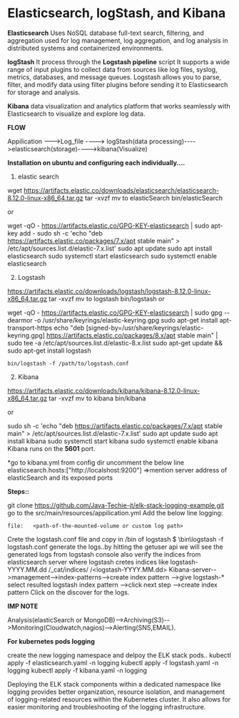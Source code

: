 # Elasticsearch, logStash, and Kibana

**Elasticsearch**
Uses NoSQL database
full-text search, filtering, and aggregation
used for log management, log aggregation, and log analysis in distributed systems and containerized environments.

**logStash**
It process through the **Logstash pipeline** script
It supports a wide range of input plugins to collect data from sources like log files, syslog, metrics, databases, and message queues. Logstash allows you to parse, filter, and modify data using filter plugins before sending it to Elasticsearch for storage and analysis.

**Kibana**
data visualization and analytics platform that works seamlessly with Elasticsearch to visualize and explore log data.

**FLOW**

Appilication --->Log_file ----> logStash(data processing)---->elasticsearch(storage)---->kibana(Visualize)


**Installation on ubuntu and configuring each individually....**

1) elastic search

wget https://artifacts.elastic.co/downloads/elasticsearch/elasticsearch-8.12.0-linux-x86_64.tar.gz
tar -xvzf <filename>
mv <file-name> to elasticSearch
bin/elasticSearch

or

wget -qO - https://artifacts.elastic.co/GPG-KEY-elasticsearch | sudo apt-key add -
sudo sh -c 'echo "deb https://artifacts.elastic.co/packages/7.x/apt stable main" > /etc/apt/sources.list.d/elastic-7.x.list'
sudo apt update
sudo apt install elasticsearch
sudo systemctl start elasticsearch
sudo systemctl enable elasticsearch

2) Logstash

https://artifacts.elastic.co/downloads/logstash/logstash-8.12.0-linux-x86_64.tar.gz
tar -xvzf <filename>
mv <file-name> to logstash
bin/logstash
or

wget -qO - https://artifacts.elastic.co/GPG-KEY-elasticsearch | sudo gpg --dearmor -o /usr/share/keyrings/elastic-keyring.gpg
sudo apt-get install apt-transport-https
echo "deb [signed-by=/usr/share/keyrings/elastic-keyring.gpg] https://artifacts.elastic.co/packages/8.x/apt stable main" | sudo tee -a /etc/apt/sources.list.d/elastic-8.x.list
sudo apt-get update && sudo apt-get install logstash

```
bin/logstash -f /path/to/logstash.conf

```

2) Kibana

https://artifacts.elastic.co/downloads/kibana/kibana-8.12.0-linux-x86_64.tar.gz
tar -xvzf <filename>
mv <file-name> to kibana
bin/kibana

or

sudo sh -c 'echo "deb https://artifacts.elastic.co/packages/7.x/apt stable main" > /etc/apt/sources.list.d/elastic-7.x.list'
sudo apt update
sudo apt install kibana
sudo systemctl start kibana
sudo systemctl enable kibana
Kibana runs on the **5601** port.

*go to kibana.yml from config dir
uncomment the below line
elasticsearch.hosts:["http://localshost:9200"]  =>mention server address of elasticSearch and its exposed ports




**Steps::**

git clone https://github.com/Java-Techie-jt/elk-stack-logging-example.git
go to the src/main/resources/appilication.yml 
Add the below line
logging:

    file:   <path-of-the-mounted-volume or custom log path>
Crete the logstash.conf file and copy in /bin of logstash
$ \bin\logstash -f logstash.conf
generate the logs..by hitting the getuser api
we will see the generated logs from logstash console also
verify the indices from elasticsearch server where logstash cretes indices like logstash-YYYY.MM.dd
<Elastci-search-instance-ip>/_cat/indices/
<Elastci-search-instance-ip>/<logstash-YYYY.MM.dd>
Kibana-server-->management-->index-patterns-->create index pattern -->give logstash-*
select resulted logstash index pattern -->click next step -->create index pattern
Click on the discover for the logs.



**IMP NOTE**

Analysis(elasticSearch or MongoDB)-->Archiving(S3)-->Monitoring(Cloudwatch,nagios)-->Alerting(SNS,EMAIL).


**For kubernetes pods logging**

create the new logging namespace and delpoy the ELK stack pods..
kubectl apply -f elasticsearch.yaml -n logging
kubectl apply -f logstash.yaml -n logging
kubectl apply -f kibana.yaml -n logging

Deploying the ELK stack components within a dedicated namespace like logging provides better organization, resource isolation, and management of logging-related resources within the Kubernetes cluster. It also allows for easier monitoring and troubleshooting of the logging infrastructure.

